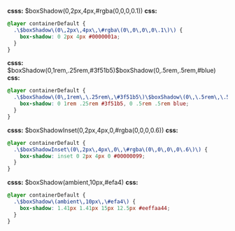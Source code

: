 **csss:** $boxShadow(0,2px,4px,#rgba(0,0,0,0.1))
**css:**
```css
@layer containerDefault {
  .\$boxShadow\(0\,2px\,4px\,\#rgba\(0\,0\,0\,0\.1\)\) {
    box-shadow: 0 2px 4px #0000001a;
  }
}
```

**csss:** $boxShadow(0,1rem,.25rem,#3f51b5)$boxShadow(0,.5rem,.5rem,#blue)
**css:**
```css
@layer containerDefault {
  .\$boxShadow\(0\,1rem\,\.25rem\,\#3f51b5\)\$boxShadow\(0\,\.5rem\,\.5rem\,\#blue\) {
    box-shadow: 0 1rem .25rem #3f51b5, 0 .5rem .5rem blue;
  }
}
```

**csss:** $boxShadowInset(0,2px,4px,0,#rgba(0,0,0,0.6))
**css:**
```css
@layer containerDefault {
  .\$boxShadowInset\(0\,2px\,4px\,0\,\#rgba\(0\,0\,0\,0\.6\)\) {
    box-shadow: inset 0 2px 4px 0 #00000099;
  }
}
```

**csss:** $boxShadow(ambient,10px,#efa4)
**css:**
```css
@layer containerDefault {
  .\$boxShadow\(ambient\,10px\,\#efa4\) {
    box-shadow: 1.41px 1.41px 15px 12.5px #eeffaa44;
  }
}
```